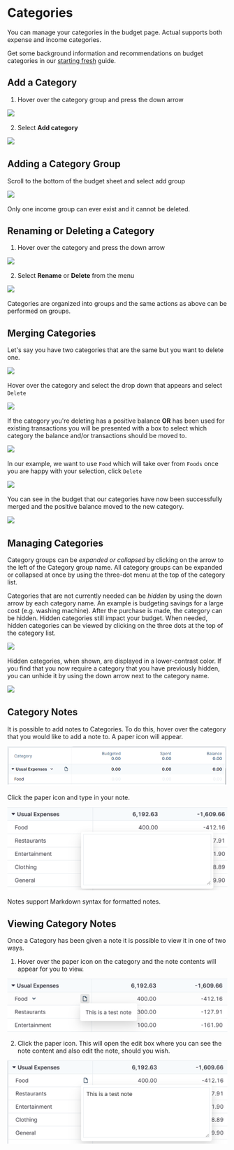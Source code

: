 # Categories

You can manage your categories in the budget page. Actual supports both expense and income categories.

Get some background information and recommendations on budget categories in our
[starting fresh](/docs/getting-started/starting-fresh#2-setting-up-your-budget-categories) guide.

## Add a Category

1. Hover over the category group and press the down arrow

![](/img/categories/CategoryGroupRename.png)

2. Select **Add category**

![](/img/categories/CategoryGroupAddCategory.png)

## Adding a Category Group

Scroll to the bottom of the budget sheet and select add group

![](/img/categories/AddCategoryGroup.png)

Only one income group can ever exist and it cannot be deleted.

## Renaming or Deleting a Category

1. Hover over the category and press the down arrow

![](/img/categories/RenameCategoryDropDown.png)

2. Select **Rename** or **Delete** from the menu

![](/img/categories/RenameCategoryOptions.png)

Categories are organized into groups and the same actions as above can be performed on groups.

## Merging Categories

Let's say you have two categories that are the same but you want to delete one.

![](/img/categories/DuplicatedCategories.png)

Hover over the category and select the drop down that appears and select `Delete`

![](/img/categories/RenameCategoryOptions.png)

If the category you're deleting has a positive balance **OR** has been used for existing transactions you will be presented with a box to select which category the balance and/or transactions should be moved to.

![](/img/categories/CategoryDeleteConfirmation.png)

In our example, we want to use `Food` which will take over from `Foods` once you are happy with your selection, click `Delete`

![](/img/categories/CategoryDeleteConfirmationNewCat.png)

You can see in the budget that our categories have now been successfully merged and the positive balance moved to the new category.

![](/img/categories/CategoriesMerged.png)

## Managing Categories

Category groups can be *expanded or collapsed* by clicking on the arrow to the left of the Category group name. All category groups can be expanded or collapsed at once by using the three-dot menu at the top of the category list.

Categories that are not currently needed can be *hidden* by using the down arrow by each category name. An example is budgeting savings for a large cost (e.g. washing machine). After the purchase is made, the category can be hidden. Hidden categories still impact your budget. When needed, hidden categories can be viewed by clicking on the three dots at the top of the category list.

![](/img/categories/CategoryToggleHidden.png)

Hidden categories, when shown, are displayed in a lower-contrast color. If you find that you now require a category that you have previously hidden, you can unhide it by using the down arrow next to the category name.

![](/img/categories/CategoriesHidden.png)

## Category Notes

It is possible to add notes to Categories. To do this, hover over the category that you would like to add a note to. A paper icon will appear.

![](/static/img/categories/CategoryGroupRename.png)

Click the paper icon and type in your note.

![](/static/img/categories/CategoryAddNote.png)

Notes support Markdown syntax for formatted notes.

## Viewing Category Notes

Once a Category has been given a note it is possible to view it in one of two ways.

1. Hover over the paper icon on the category and the note contents will appear for you to view.

![](/static/img/categories/CategoryViewNoteHover.png)

2. Click the paper icon. This will open the edit box where you can see the note content and also edit the note, should you wish.

![](/static/img/categories/CategoryEditNote.png)
